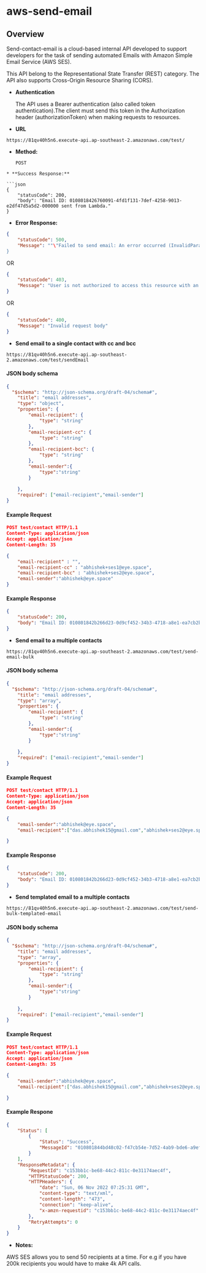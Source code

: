 # aws-send-email

**Overview**
----
Send-contact-email is a cloud-based internal API developed to support developers for the task of sending automated Emails with Amazon Simple Email Service (AWS SES).

This API belong to the Representational State Transfer (REST) category. The API also supports Cross-Origin Resource Sharing (CORS).

* **Authentication**

	The API uses a Bearer authentication (also called token authentication).The client must send this token in the Authorization header  	(authorizationToken) when making requests to resources.

* **URL**

```
https://81qv40h5n6.execute-api.ap-southeast-2.amazonaws.com/test/
```

* **Method:**
  
  `POST`


```
* **Success Response:**
  
```json
{
	"statusCode": 200,
	"body": "Email ID: 0108018426760091-4fd1f131-7def-4258-9013-e2df47d5a5d2-000000 sent from Lambda."
}
```

 
* **Error Response:**

```json
{ 
  	"statusCode": 500,
	"Message": ""\"Failed to send email: An error occurred (InvalidParameterValue) when calling the SendEmail operation: Invalid email address .\"""
}
```
OR
  
```json
{ 
  	"statusCode": 403,
	"Message": "User is not authorized to access this resource with an explicit deny"
}
```
OR
  
```json
{ 
  	"statusCode": 400,
	"Message": "Invalid request body"
}
```

* **Send email to a single contact with cc and bcc**

```
https://81qv40h5n6.execute-api.ap-southeast-2.amazonaws.com/test/sendEmail
```


#### JSON body schema

```json
{
  "$schema": "http://json-schema.org/draft-04/schema#",
    "title": "email addresses",
    "type": "object",
    "properties": {
        "email-recipient": {
            "type": "string"
        },
        "email-recipient-cc": {
            "type": "string"
        },
        "email-recipient-bcc": {
            "type": "string"
        },
        "email-sender":{
            "type":"string"
        }
        
    },
    "required": ["email-recipient","email-sender"]
}
```

#### Example Request

```json
POST test/contact HTTP/1.1
Content-Type: application/json
Accept: application/json
Content-Length: 35

{
	"email-recipient" : "",
	"email-recipient-cc" : "abhishek+ses1@eye.space",
	"email-recipient-bcc" : "abhishek+ses2@eye.space",
	"email-sender":"abhishek@eye.space"
}
```

#### Example Response

```json
{
	"statusCode": 200,
	"body": "Email ID: 010801842b266d23-0d9cf452-34b3-4718-a8e1-ea7cb2bd8b02-000000 sent from Lambda."
}

```

* **Send email to a multiple contacts**

```
https://81qv40h5n6.execute-api.ap-southeast-2.amazonaws.com/test/send-email-bulk
```

#### JSON body schema

```json
{
  "$schema": "http://json-schema.org/draft-04/schema#",
    "title": "email addresses",
    "type": "array",
    "properties": {
        "email-recipient": {
            "type": "string"
        },
        "email-sender":{
            "type":"string"
        }
        
    },
    "required": ["email-recipient","email-sender"]
}
```


#### Example Request

```json
POST test/contact HTTP/1.1
Content-Type: application/json
Accept: application/json
Content-Length: 35

{
	"email-sender":"abhishek@eye.space",
	"email-recipient":["das.abhishek15@gmail.com","abhishek+ses2@eye.space","abhishek+ses1@eye.space"]

}

```

#### Example Response

```json
{
	"statusCode": 200,
	"body": "Email ID: 010801842b266d23-0d9cf452-34b3-4718-a8e1-ea7cb2bd8b02-000000 sent from Lambda."
}

```

* **Send templated email to a multiple contacts**

```
https://81qv40h5n6.execute-api.ap-southeast-2.amazonaws.com/test/send-bulk-templated-email
```
	
#### JSON body schema

```json
{
  "$schema": "http://json-schema.org/draft-04/schema#",
    "title": "email addresses",
    "type": "array",
    "properties": {
        "email-recipient": {
            "type": "string"
        },
        "email-sender":{
            "type":"string"
        }
        
    },
    "required": ["email-recipient","email-sender"]
}
```
  
#### Example Request

```json
POST test/contact HTTP/1.1
Content-Type: application/json
Accept: application/json
Content-Length: 35

{
	"email-sender":"abhishek@eye.space",
	"email-recipient":["das.abhishek15@gmail.com","abhishek+ses2@eye.space","abhishek+ses1@eye.space"]

}

```

#### Example Respone

```json
{
	"Status": [
		{
			"Status": "Success",
			"MessageId": "010801844bd48c02-f47cb54e-7d52-4ab9-bde6-a9ef8aa9a28c-000000"
		}
	],
	"ResponseMetadata": {
		"RequestId": "c153bb1c-be68-44c2-811c-0e31174aec4f",
		"HTTPStatusCode": 200,
		"HTTPHeaders": {
			"date": "Sun, 06 Nov 2022 07:25:31 GMT",
			"content-type": "text/xml",
			"content-length": "473",
			"connection": "keep-alive",
			"x-amzn-requestid": "c153bb1c-be68-44c2-811c-0e31174aec4f"
		},
		"RetryAttempts": 0
	}
}
```



* **Notes:**

AWS SES allows you to send 50 recipients at a time. For e.g if you have 200k recipients you would have to make 4k API calls.

